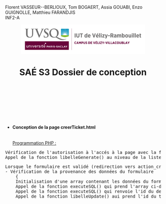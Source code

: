 Florent VASSEUR--BERLIOUX, Tom BOGAERT, Assia GOUABI, Enzo GUIGNOLLE, Matthieu FARANDJIS<br>
INF2-A

<div align="center">
<img height="95" width="400" src="/docs/img/IUT_Velizy_Villacoublay_logo_2020_ecran.png" title="logo uvsq vélizy"/>

# SAÉ S3  Dossier de conception
</div>

<br><br><br><br><br><br><br>

- <b>Conception de la page creerTicket.html</b><br>
<br><br>
<u>Programmation PHP :</u>
<pre>
Vérification de l'autorisation à l'accés à la page avec la fonction pageAccess().
Appel de la fonction libelleGenerate() au niveau de la liste des libéllés.
</pre>
<pre>
Lorsque le formulaire est validé (redirection vers action_creerTicket.php):
- Vérification de la provenance des données du formulaire
    {
    Initialisation d'une array contenant les données du formulaire (sauf les libéllés).
    Appel de la fonction executeSQL() qui prend l'array ci-dessus en paramètre.
    Appel de la fonction executeSQL() qui renvoie l'id du dernier ticket créer par l'utilsateur actuellement connécté (en fonction de son login).
    Appel de la fonction libelleUpdate() aui prend l'id du ticket en paramètre.
</pre>

